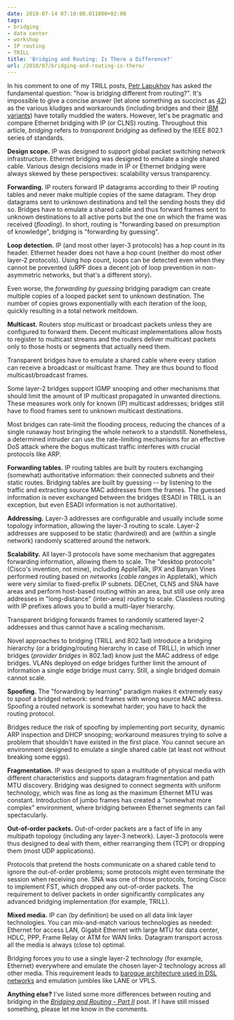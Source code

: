 ```yaml
---
date: 2010-07-14 07:10:00.011000+02:00
tags:
- bridging
- data center
- workshop
- IP routing
- TRILL
title: 'Bridging and Routing: Is There a Difference?'
url: /2010/07/bridging-and-routing-is-there/
---
```

In his comment to one of my TRILL posts, [Petr Lapukhov](http://www.ine.com/about-petr.htm) has asked *the* fundamental question: "how is bridging different from routing?". It's impossible to give a concise answer (let alone something as succinct as [42](https://en.wikipedia.org/wiki/Phrases_from_The_Hitchhiker%27s_Guide_to_the_Galaxy#The_Answer_to_the_Ultimate_Question_of_Life,_the_Universe,_and_Everything_is_42)) as the various kludges and workarounds (including bridges and their [IBM variants](http://en.wikipedia.org/wiki/Source_route_bridging)) have totally muddied the waters. However, let's be pragmatic and compare Ethernet bridging with IP (or CLNS) routing. Throughout this article, *bridging* refers to *transparent bridging* as defined by the IEEE 802.1 series of standards.

**Design scope.** IP was designed to support global packet switching network infrastructure. Ethernet bridging was designed to emulate a single shared cable. Various design decisions made in IP or Ethernet bridging were always skewed by these perspectives: scalability versus transparency.
<!--more-->
**Forwarding.** IP routers forward IP datagrams according to their IP routing tables and never make multiple copies of the same datagram. They drop datagrams sent to unknown destinations and tell the sending hosts they did so. Bridges have to emulate a shared cable and thus forward frames sent to unknown destinations to all active ports but the one on which the frame was received (*flooding*). In short, routing is "forwarding based on presumption of knowledge", bridging is "forwarding by guessing".

**Loop detection.** IP (and most other layer-3 protocols) has a hop count in its header. Ethernet header does not have a hop count (neither do most other layer-2 protocols). Using hop count, loops can be detected even when they cannot be prevented (uRPF does a decent job of loop prevention in non-asymmetric networks, but that's a different story).

Even worse, the *forwarding by guessing* bridging paradigm can create multiple copies of a looped packet sent to unknown destination. The number of copies grows exponentially with each iteration of the loop, quickly resulting in a total network meltdown.

**Multicast.** Routers stop multicast or broadcast packets unless they are configured to forward them. Decent multicast implementations allow hosts to register to multicast streams and the routers deliver multicast packets only to those hosts or segments that actually need them.

Transparent bridges have to emulate a shared cable where every station can receive a broadcast or multicast frame. They are thus bound to flood multicast/broadcast frames.

Some layer-2 bridges support IGMP snooping and other mechanisms that should limit the amount of IP multicast propagated in unwanted directions. These measures work only for known (IP) multicast addresses; bridges still have to flood frames sent to unknown multicast destinations.

Most bridges can rate-limit the flooding process, reducing the chances of a single runaway host bringing the whole network to a standstill. Nonetheless, a determined intruder can use the rate-limiting mechanisms for an effective DoS attack where the bogus multicast traffic interferes with crucial protocols like ARP.

**Forwarding tables.** IP routing tables are built by routers exchanging (somewhat) authoritative information: their connected subnets and their static routes. Bridging tables are built by guessing -- by listening to the traffic and extracting source MAC addresses from the frames. The guessed information is never exchanged between the bridges (ESADI in TRILL is an exception, but even ESADI information is not authoritative).

**Addressing.** Layer-3 addresses are configurable and usually include some topology information, allowing the layer-3 routing to scale. Layer-2 addresses are supposed to be static (hardwired) and are (within a single network) randomly scattered around the network.

**Scalability.** All layer-3 protocols have some mechanism that aggregates forwarding information, allowing them to scale. The "desktop protocols" (Cisco's invention, not mine), including AppleTalk, IPX and Banyan Vines performed routing based on *networks* (*cable ranges* in Appletalk), which were very similar to fixed-prefix IP subnets. DECnet, CLNS and SNA have areas and perform host-based routing within an area, but still use only area addresses in "long-distance" (inter-area) routing to scale. Classless routing with IP prefixes allows you to build a multi-layer hierarchy.

Transparent bridging forwards frames to randomly scattered layer-2 addresses and thus cannot have a scaling mechanism.

Novel approaches to bridging (TRILL and 802.1ad) introduce a bridging hierarchy (or a bridging/routing hierarchy in case of TRILL), in which inner bridges (*provider bridges* in 802.1ad) know just the MAC address of edge bridges. VLANs deployed on edge bridges further limit the amount of information a single edge bridge must carry. Still, a single bridged domain cannot scale.

**Spoofing.** The "forwarding by learning" paradigm makes it extremely easy to spoof a bridged network: send frames with wrong source MAC address. Spoofing a routed network is somewhat harder; you have to hack the routing protocol.

Bridges reduce the risk of spoofing by implementing port security, dynamic ARP inspection and DHCP snooping; workaround measures trying to solve a problem that shouldn't have existed in the first place. You cannot secure an environment designed to emulate a single shared cable (at least not without breaking some eggs).

**Fragmentation.** IP was designed to span a multitude of physical media with different characteristics and supports datagram fragmentation and path MTU discovery. Bridging was designed to connect segments with uniform technology, which was fine as long as the maximum Ethernet MTU was constant. Introduction of jumbo frames has created a "somewhat more complex" environment, where bridging between Ethernet segments can fail spectacularly.

**Out-of-order packets.** Out-of-order packets are a fact of life in any multipath topology (including any layer-3 network). Layer-3 protocols were thus designed to deal with them, either rearranging them (TCP) or dropping them (most UDP applications).

Protocols that pretend the hosts communicate on a shared cable tend to ignore the out-of-order problems; some protocols might even terminate the session when receiving one. SNA was one of those protocols, forcing Cisco to implement FST, which dropped any out-of-order packets. The requirement to deliver packets in order significantly complicates any advanced bridging implementation (for example, TRILL).

**Mixed media.** IP can (by definition) be used on all data link layer technologies. You can mix-and-match various technologies as needed: Ethernet for access LAN, Gigabit Ethernet with large MTU for data center, HDLC, PPP, Frame Relay or ATM for WAN links. Datagram transport across all the media is always (close to) optimal.

Bridging forces you to use a single layer-2 technology (for example, Ethernet) everywhere and emulate the chosen layer-2 technology across all other media. This requirement leads to [baroque architecture used in DSL networks](/2009/03/adsl-overhead/) and emulation jumbles like LANE or VPLS.

**Anything else?** I\'ve listed some more differences between routing and bridging in the *[Bridging and Routing - Part II](/2010/07/bridging-and-routing-part-ii/)* post. If I have still missed something, please let me know in the comments.
